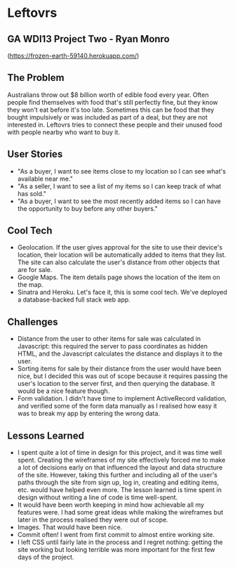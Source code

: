 # Leftovrs
## GA WDI13 Project Two - Ryan Monro

(https://frozen-earth-59140.herokuapp.com/)

## The Problem
Australians throw out $8 billion worth of edible food every year. Often people find themselves with food that's still perfectly fine, but they know they won't eat before it's too late. Sometimes this can be food that they bought impulsively or was included as part of a deal, but they are not interested in. Leftovrs tries to connect these people and their unused food with people nearby who want to buy it.

## User Stories

- "As a buyer, I want to see items close to my location so I can see what's available near me."
- "As a seller, I want to see a list of my items so I can keep track of what has sold."
- "As a buyer, I want to see the most recently added items so I can have the opportunity to buy before any other buyers."

## Cool Tech
- Geolocation. If the user gives approval for the site to use their device's location, their location will be automatically added to items that they list. The site can also calculate the user's distance from other objects that are for sale.
- Google Maps. The item details page shows the location of the item on the map. 
- Sinatra and Heroku. Let's face it, this is some cool tech. We've deployed a database-backed full stack web app.

## Challenges
-  Distance from the user to other items for sale was calculated in Javascript: this required the server to pass coordinates as hidden HTML, and the Javascript calculates the distance and displays it to the user.
- Sorting items for sale by their distance from the user would have been nice, but I decided this was out of scope because it requires passing the user's location to the server first, and then querying the database. It would be a nice feature though.
- Form validation. I didn't have time to implement ActiveRecord validation, and verified some of the form data manually as I realised how easy it was to break my app by entering the wrong data.

## Lessons Learned
- I spent quite a lot of time in design for this project, and it was time well spent. Creating the wireframes of my site effectively forced me to make a lot of decisions early on that influenced the layout and data structure of the site. However, taking this further and including all of the user's paths through the site from sign up, log in, creating and editing items, etc. would have helped even more. The lesson learned is time spent in design without writing a line of code is time well-spent.
- It would have been worth keeping in mind how achievable all my features were. I had some great ideas while making the wireframes but later in the process realised they were out of scope.
- Images. That would have been nice.
- Commit often! I went from first commit to almost entire working site.
- I left CSS until fairly late in the process and I regret nothing: getting the site working but looking terrible was more important for the first few days of the project.

